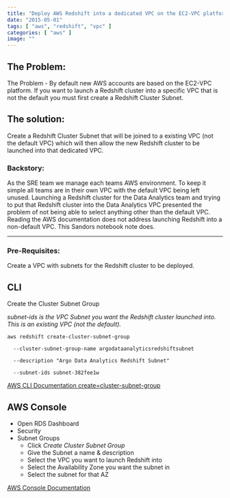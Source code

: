 ```yaml
---
title: "Deploy AWS Redshift into a dedicated VPC on the EC2-VPC platform"
date: "2015-05-01"
tags: [ "aws", "redshift", "vpc" ]
categories: [ "aws" ]
image: ""
---
```


## The Problem:
The Problem - By default new AWS accounts are based on the EC2-VPC platform.  If you want to launch a Redshift cluster into a specific VPC that is not the default you must first create a Redshift Cluster Subnet.

## The solution:
Create a Redshift Cluster Subnet that will be joined to a existing VPC (not the default VPC) which will then allow the new Redshift cluster to be launched into that dedicated VPC.

### Backstory:
As the SRE team we manage each teams AWS environment.  To keep it simple all teams are in their own VPC with the default VPC being left unused.  Launching a Redshift cluster for the Data Analytics team and trying to put that Redshift cluster into the Data Analytics VPC presented the problem of not being able to select anything other than the default VPC.  Reading the AWS documentation does not address launching Redshift into a non-default VPC.  This Sandors notebook note does.

---

### Pre-Requisites:
Create a VPC with subnets for the Redshift cluster to be deployed.

## CLI

Create the Cluster Subnet Group

_subnet-ids is the VPC Subnet you want the Redshift cluster launched into. This is an existing VPC (not the default)._

~~~
aws redshift create-cluster-subnet-group

  --cluster-subnet-group-name argodataanalyticsredshiftsubnet

  --description "Argo Data Analytics Redshift Subnet"

  --subnet-ids subnet-382fee1w

~~~

[AWS CLI Documentation create=cluster-subnet-group](http://docs.aws.amazon.com/cli/latest/reference/redshift/create-cluster-subnet-group.html)

## AWS Console

 - Open RDS Dashboard
 - Security
 - Subnet Groups
   - Click _Create Cluster Subnet Group_
   - Give the Subnet a name & description
   - Select the VPC you want to launch Redshift into
   - Select the Availability Zone you want the subnet in
   - Select the subnet for that AZ

[AWS Console Documentation](http://docs.aws.amazon.com/redshift/latest/mgmt/managing-cluster-subnet-group-console.html)
